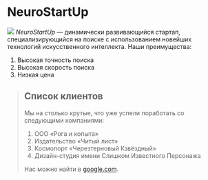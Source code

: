 # NeuroStartUp
![](https://netology-code.github.io/git-homeworks/introduction/assets/logo.png)
*NeuroStartUp* — динамически развивающийся стартап, специализирующийся на поиске с использованием новейших технологий искусственного интеллекта.
Наши преимущества:
1. Высокая точность поиска
2. Высокая скорость поиска
3. Низкая цена

> ## Список клиентов
>
> Мы на столько крутые, что уже успели поработать со следующими компаниями:
>
> 1. ООО «Рога и копыта»
> 2. Издательство «Читый лист»
> 3. Космопорт «Черезтерновый Кзвёздный»
> 4. Дизайн-студия имени Слишком Известного Персонажа
>
> Нас можно найти в [google.com](https://google.com).